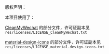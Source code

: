 版权声明：

本项目使用了：

[CleanMyWechat](https://github.com/blackboxo/CleanMyWechat) 的部分文件，许可证副本见`res/licenses/LICENSE_CleanMyWechat.txt`

[material-design-icons](https://github.com/google/material-design-icons) 的部分文件，许可证副本见`res/licenses/LICENSE_material-design-icons.txt`